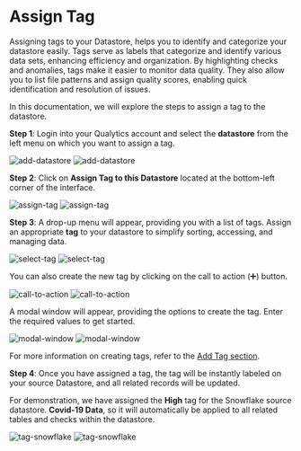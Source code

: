# Assign Tag

Assigning tags to your Datastore, helps you to identify and categorize your datastore easily. Tags serve as labels that categorize and identify various data sets, enhancing efficiency and organization. By highlighting checks and anomalies, tags make it easier to monitor data quality. They also allow you to list file patterns and assign quality scores, enabling quick identification and resolution of issues.

In this documentation, we will explore the steps to assign a tag to the datastore.

**Step 1**: Login into your Qualytics account and select the **datastore** from the left menu on which you want to assign a tag. 

![add-datastore](../assets/assign-tags/add-datastore-light-1.png#only-light)
![add-datastore](../assets/assign-tags/add-datastore-dark-1.png#only-dark)

**Step 2**: Click on **Assign Tag to this Datastore** located at the bottom-left corner of the interface.

![assign-tag](../assets/assign-tags/assign-tag-light-2.png#only-light)
![assign-tag](../assets/assign-tags/assign-tag-dark-2.png#only-dark)

**Step 3**: A drop-up menu will appear, providing you with a list of tags. Assign an appropriate **tag** to your datastore to simplify sorting, accessing, and managing data. 

![select-tag](../assets/assign-tags/select-tag-light-3.png#only-light)
![select-tag](../assets/assign-tags/select-tag-dark-3.png#only-dark)

 You can also create the new tag by clicking on the call to action (➕) button.

![call-to-action](../assets/assign-tags/action-light-4.png#only-light)
![call-to-action](../assets/assign-tags/action-dark-4.png#only-dark)

 A modal window will appear, providing the options to create the tag. Enter the required values to get started.

![modal-window](../assets/assign-tags/modal-window-light-5.png#only-light)
![modal-window](../assets/assign-tags/modal-window-dark-5.png#only-dark)

 For more information on creating tags, refer to the [Add Tag section](../tags/overview-of-tag.md#add-tag).

**Step 4**: Once you have assigned a tag, the tag will be instantly labeled on your source Datastore, and all related records will be updated.

For demonstration, we have assigned the **High** tag for the Snowflake source datastore. **Covid-19 Data**, so it will automatically be applied to all related tables and checks within the datastore. 

![tag-snowflake](../assets/assign-tags/tag-snowflake-light-6.png#only-light)
![tag-snowflake](../assets/assign-tags/tag-snowflake-dark-6.png#only-dark)
